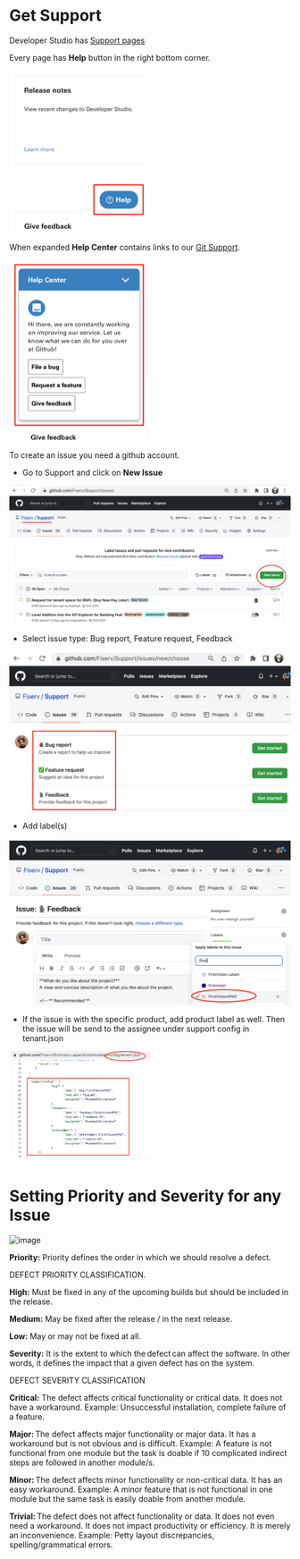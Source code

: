 # Get Support

Developer Studio has [Support pages](https://developer.fiserv.com/support)

Every page has **Help** button in the right bottom corner. 

<img src="./images/help.png" alt="Help Button" style="max-width: 50%;" width="400">


When expanded **Help Center** contains links to our [Git Support](https://github.com/Fiserv/Support).

<img src="./images/help-center.png" alt="Help Center" style="max-width: 50%;" width="400">


To create an issue you need a github account.

  * Go to Support and click on **New Issue**
  
  ![Git Support](./images/support.png)
  
  * Select issue type: Bug report, Feature request, Feedback
  
  ![create issue](./images/create-issue.png)
  
  * Add label(s)
  
   ![add label](./images/add-label.png)
  
  * If the issue is with the specific product, add product label as well. Then the issue will be send to the assignee under support config in tenant.json
  
   <img src="./images/tenant-assignee.png" alt="tenant assignee" style="max-width: 50%;" width="400">
   
   # Setting Priority and Severity for any Issue
  <img width="364" alt="image" src="https://user-images.githubusercontent.com/87097017/173448925-7db95c85-26eb-4468-bcf5-ca4768185750.png">

**Priority:**
Priority defines the order in which we should resolve a defect.  

DEFECT PRIORITY CLASSIFICATION.

**High:** Must be fixed in any of the upcoming builds but should be included in the release. 

**Medium:** May be fixed after the release / in the next release. 

**Low:** May or may not be fixed at all.

**Severity:** It is the extent to which the defect can affect the software. In other words, it defines the impact that a given defect has on the system.

DEFECT SEVERITY CLASSIFICATION 

**Critical:** The defect affects critical functionality or critical data. It does not have a workaround. Example: Unsuccessful installation, complete failure of a feature. 

**Major:** The defect affects major functionality or major data. It has a workaround but is not obvious and is difficult. Example: A feature is not functional from one module but the task is doable if 10 complicated indirect steps are followed in another module/s. 

**Minor:** The defect affects minor functionality or non-critical data. It has an easy workaround. Example: A minor feature that is not functional in one module but the same task is easily doable from another module. 

**Trivial:** The defect does not affect functionality or data. It does not even need a workaround. It does not impact productivity or efficiency. It is merely an inconvenience. Example: Petty layout discrepancies, spelling/grammatical errors. 



